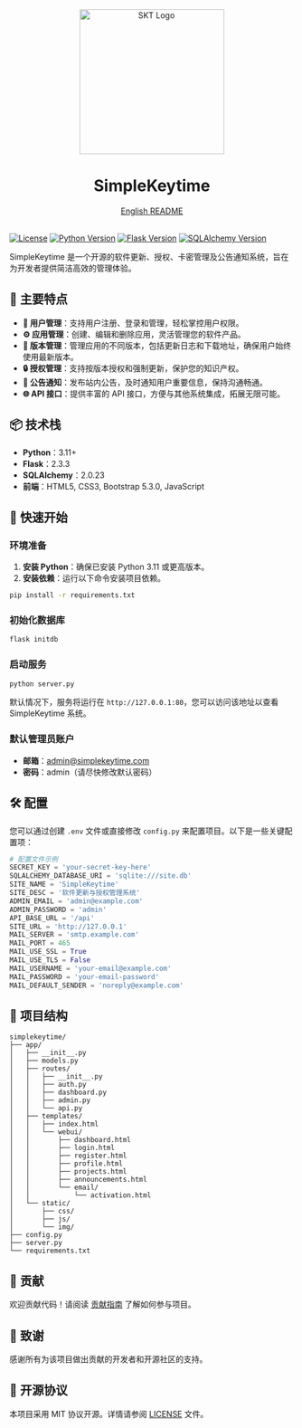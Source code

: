 <div align="center">
             <img src="https://img.wjwj.top/2025/05/11/56d49f560848d1f28e6356b77b50a8dd.png" alt="SKT Logo" width="256" />
             <h1>SimpleKeytime</h1>
             <a href="README_en.md">English README</a>
</div>
<br>

[![License](https://img.shields.io/badge/License-MIT-blue.svg)](LICENSE)
[![Python Version](https://img.shields.io/badge/Python-3.11%2B-blue.svg)](https://www.python.org/)
[![Flask Version](https://img.shields.io/badge/Flask-2.3.3-blue.svg)](https://flask.palletsprojects.com/)
[![SQLAlchemy Version](https://img.shields.io/badge/SQLAlchemy-2.0.23-blue.svg)](https://www.sqlalchemy.org/)


SimpleKeytime 是一个开源的软件更新、授权、卡密管理及公告通知系统，旨在为开发者提供简洁高效的管理体验。

## 🌟 主要特点

- **🚀 用户管理**：支持用户注册、登录和管理，轻松掌控用户权限。
- **⚙️ 应用管理**：创建、编辑和删除应用，灵活管理您的软件产品。
- **📝 版本管理**：管理应用的不同版本，包括更新日志和下载地址，确保用户始终使用最新版本。
- **🔒 授权管理**：支持按版本授权和强制更新，保护您的知识产权。
- **📢 公告通知**：发布站内公告，及时通知用户重要信息，保持沟通畅通。
- **🌐 API 接口**：提供丰富的 API 接口，方便与其他系统集成，拓展无限可能。

## 📦 技术栈

- **Python**：3.11+
- **Flask**：2.3.3
- **SQLAlchemy**：2.0.23
- **前端**：HTML5, CSS3, Bootstrap 5.3.0, JavaScript

## 🚀 快速开始

### 环境准备

1. **安装 Python**：确保已安装 Python 3.11 或更高版本。
2. **安装依赖**：运行以下命令安装项目依赖。

```bash
pip install -r requirements.txt
```

### 初始化数据库

```bash
flask initdb
```

### 启动服务

```bash
python server.py
```

默认情况下，服务将运行在 `http://127.0.0.1:80`，您可以访问该地址以查看 SimpleKeytime 系统。

### 默认管理员账户

- **邮箱**：admin@simplekeytime.com
- **密码**：admin（请尽快修改默认密码）

## 🛠️ 配置

您可以通过创建 `.env` 文件或直接修改 `config.py` 来配置项目。以下是一些关键配置项：

```python
# 配置文件示例
SECRET_KEY = 'your-secret-key-here'
SQLALCHEMY_DATABASE_URI = 'sqlite:///site.db'
SITE_NAME = 'SimpleKeytime'
SITE_DESC = '软件更新与授权管理系统'
ADMIN_EMAIL = 'admin@example.com'
ADMIN_PASSWORD = 'admin'
API_BASE_URL = '/api'
SITE_URL = 'http://127.0.0.1'
MAIL_SERVER = 'smtp.example.com'
MAIL_PORT = 465
MAIL_USE_SSL = True
MAIL_USE_TLS = False
MAIL_USERNAME = 'your-email@example.com'
MAIL_PASSWORD = 'your-email-password'
MAIL_DEFAULT_SENDER = 'noreply@example.com'
```

## 📁 项目结构

```
simplekeytime/
├── app/
│   ├── __init__.py
│   ├── models.py
│   ├── routes/
│   │   ├── __init__.py
│   │   ├── auth.py
│   │   ├── dashboard.py
│   │   ├── admin.py
│   │   └── api.py
│   ├── templates/
│   │   ├── index.html
│   │   └── webui/
│   │       ├── dashboard.html
│   │       ├── login.html
│   │       ├── register.html
│   │       ├── profile.html
│   │       ├── projects.html
│   │       ├── announcements.html
│   │       └── email/
│   │           └── activation.html
│   └── static/
│       ├── css/
│       ├── js/
│       └── img/
├── config.py
├── server.py
└── requirements.txt
```

## 🤝 贡献

欢迎贡献代码！请阅读 [贡献指南](CONTRIBUTING.md) 了解如何参与项目。

## 👏 致谢

感谢所有为该项目做出贡献的开发者和开源社区的支持。

## 📄 开源协议

本项目采用 MIT 协议开源。详情请参阅 [LICENSE](LICENSE) 文件。